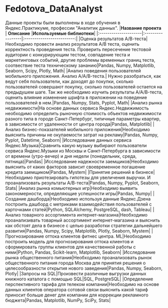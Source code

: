 # Fedotova_DataAnalyst
Данные проекты были выполнены в ходе обучения в Яндекс.Практикуме, профессии "Аналитик данных".
|**Название проекта**  | **Описание**     |**Используемые библиотеки**|
|:---------------------|:-----------------|:-------------------------:|
|Оценка результатов А/В-теста|Необходимо провести анализ результатов А/В теста, оценить корректность проведения теста. Проверить пересечение тестовой аудитории с конкурирующим тестом, совпадение теста и маркетинговых событий, другие проблемы временных границ теста, соотвествие теста техническому зананию|Pandas, Numpy, Matplotlib, Seaborn, Scipy, Plotly, Math|
|Анализ поведения пользователей мобильного приложения. Анализ А/А/В-теста.| Нужно разобраться, как ведут себя пользователи, как доходят до покупки, сколько пользователей совершают покупку, сколько пользователей остается на предыдушем шаге. Так же необходимо изучить результаты А/А/В-теста, оценить влияние изменение шрифта в приложении на поведение пользователей в нем.|Pandas, Numpy, Stats, Pyplot, Math|
|Анализ рынка недвижимости|На основе данных сервиса Яндекс.Недвижимость необходимо определить рыночную стоимость объектов недвижимости разного типа в городе Санкт-Петербург, типичные параметры квартир, в зависимости от удаленности от центра города|Pandas, Matplotlib|
|Анализ бизнес-показателей мобильного приложения|Необходимо выяснить причины не окупаемости затрат на рекламу|Pandas, Numpy, Pyplot, Datetime, Seaborn|
|Исследование данных сервиса Яндекс.Музыка|Сравнить какую музыку выбирают пользователи сервиса Яндекс.Музыки из Москвы и Санкт-Петербурга в зависимости от времени (утро-вечер) и дня недели (понедельник, среда, пятница)|Pandas|
|Исследование надежности заемщиков|Необходимо выяснить от каких факторов зависит своевременное погашение кредита заемщиком|Pandas, Mystem|
|Принятие решений в бизнесе|Необходимо приотезировать гипотезы для увеличения выручки. И проанализовать результаты А/В-теста|Pandas, Numpy, Pyplot, Seaborn, Stats|
|Анализ рынка комьютерных игр|Необходимо выявить закономерности, определяющие успешности игры|Pandas, Numpy|
|Создание дашборда|Необходимо используя данные Яндекс.Дзена построить дашборд с метриками взаимодействия пользователей с карточками статей|Python, SQLAlchemy, PostgreSQL, dash, Tableau|
|Анализ товарного ассортимента интернет-магазина|Необходимо проанализивать товарный ассортимент интернет-магазина и выяснить как обстоят дела в бизнесе с целью разработки стратегии дальнейшего развития|Pandas, Numpy, Scipy, Matplotlib, Plotly, Seaborn, Mystem|
|Прогнозирование оттока клиентов фитнес центра. ML|Необходимо построить модель для прогнозирования оттока клиентов и сформировать группы клиентов для качественной работы с ними|Python, Pandas, Scikit-learn, Matplotlib, Seaborn|
|Исследование рынка общественного питания|Необходимо проанализовать рынок общественного питания города Москва для принятия решения о целесообразности открытия нового заведения|Pandas, Numpy, Seaborn, Plotly|
|Запросы на SQL|Произвести различные выгрузки данных книжного каталога с помощью SQL|SQL, PostgreSQL|
|Определение перспективного тарифа для телеком компании|Необходимо на основе данных клиентов оператора сотовой связи выяснить какой тариф приносит больше денег для компании для коррекции рекламного бюджета|Pandas, Matplotlib, NumPy, SciPy, Stats|
